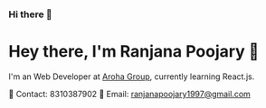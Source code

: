 ### Hi there 👋

<!--
**ranjanasalian/ranjanasalian** is a ✨ _special_ ✨ repository because its `README.md` (this file) appears on your GitHub profile.

Here are some ideas to get you started:

- 🔭 I’m currently working on Android
- 🌱 I’m currently learning Kotlin
- 👯 I’m looking to collaborate on ...
- 🤔 I’m looking for help with ...
- 💬 Ask me about ...
- 📫 How to reach me: ...
- 😄 Pronouns: ...
- ⚡ Fun fact: ...

-->

# Hey there, I'm Ranjana Poojary 👋

I'm an Web Developer at [Aroha Group](https://arohagroup.com), currently learning React.js.

💼 Contact: 8310387902
💼 Email: ranjanapoojary1997@gmail.com 

